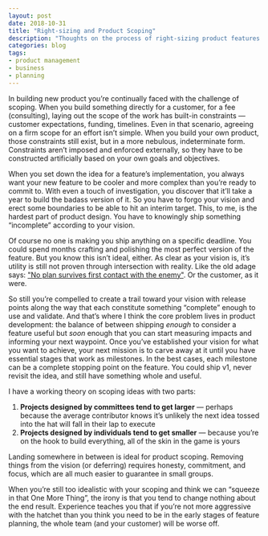 ```yaml
---
layout: post
date: 2018-10-31
title: "Right-sizing and Product Scoping"
description: "Thoughts on the process of right-sizing product features and defining scope."
categories: blog
tags:
- product management
- business
- planning
---
```


In building new product you’re continually faced with the challenge of scoping. When you build something directly for a customer, for a fee (consulting), laying out the scope of the work has built-in constraints — customer expectations, funding, timelines. Even in that scenario, agreeing on a firm scope for an effort isn’t simple. When you build your own product, those constraints still exist, but in a more nebulous, indeterminate form. Constraints aren’t imposed and enforced externally, so they have to be constructed artificially based on your own goals and objectives.

When you set down the idea for a feature’s implementation, you always want your new feature to be cooler and more complex than you’re ready to commit to. With even a touch of investigation, you discover that it’ll take a year to build the badass version of it. So you have to forgo your vision and erect some boundaries to be able to hit an interim target. This, to me, is the hardest part of product design. You have to knowingly ship something “incomplete” according to your vision.

Of course no one is making you ship anything on a specific deadline. You could spend months crafting and polishing the most perfect version of the feature. But you know this isn’t ideal, either. As clear as your vision is, it’s utility is still not proven through intersection with reality. Like the old adage says: ["No plan survives first contact with the enemy"](https://en.m.wikiquote.org/wiki/Helmuth_von_Moltke_the_Elder "Helmuth von Moltke the Elder"). Or the customer, as it were.

So still you’re compelled to create a trail toward your vision with release points along the way that each constitute something “complete” enough to use and validate. And that’s where I think the core problem lives in product development: the balance of between shipping _enough_ to consider a feature useful but _soon_ enough that you can start measuring impacts and informing your next waypoint. Once you’ve established your vision for what you want to achieve, your next mission is to carve away at it until you have essential stages that work as milestones. In the best cases, each milestone can be a complete stopping point on the feature. You could ship v1, never revisit the idea, and still have something whole and useful.

I have a working theory on scoping ideas with two parts:

1. **Projects designed by committees tend to get larger** — perhaps because the average contributor knows it’s unlikely the next idea tossed into the hat will fall in their lap to execute
2. **Projects designed by individuals tend to get smaller** — because you’re on the hook to build everything, all of the skin in the game is yours

Landing somewhere in between is ideal for product scoping. Removing things from the vision (or deferring) requires honesty, commitment, and focus, which are all much easier to guarantee in small groups. 

When you’re still too idealistic with your scoping and think we can “squeeze in that One More Thing”, the irony is that you tend to change nothing about the end result. Experience teaches you that if you’re not more aggressive with the hatchet than you think you need to be in the early stages of feature planning, the whole team (and your customer) will be worse off.
